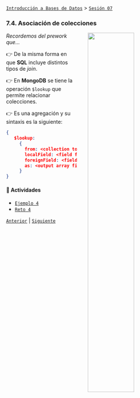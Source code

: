 [`Introducción a Bases de Datos`](../../README.md) > [`Sesión 07`](../README.md)

### 7.4. Asociación de colecciones

<img src="https://github.com/beduExpert/A1-Introduccion-a-Bases-de-Datos-MASIVO2021/raw/main/Sesion-07/imagenes/imagen2.jpg" width="50%" align="right" hspace=30>

*Recordemos del prework que...*

👉 De la misma forma en que __SQL__ incluye distintos tipos de *join*.

👉 En __MongoDB__ se tiene la operación `$lookup` que permite relacionar colecciones.

👉 Es una agregación y su sintaxis es la siguiente:

```json
{
   $lookup:
     {
       from: <collection to join>,
       localField: <field from the input documents>,
       foreignField: <field from the documents of the "from" collection>,
       as: <output array field>
     }
}
```

#### 🧐 Actividades

- [`Ejemplo 4`](ejemplo03/README.md)
- [`Reto 4`](reto01/README.md)

[`Anterior`](../tema03/reto03/README.md) | [`Siguiente`](ejemplo04/README.md)
